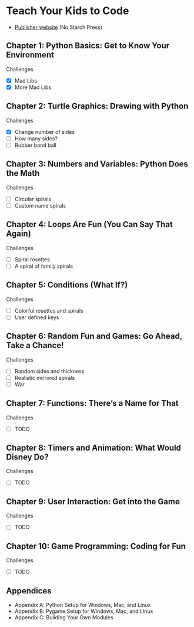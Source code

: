 # Teach Your Kids to Code

* [Publisher website](https://www.nostarch.com/teachkids) (No Starch Press)

## Chapter 1: Python Basics: Get to Know Your Environment

Challenges

* [X] Mad Libs
* [X] More Mad Libs

## Chapter 2: Turtle Graphics: Drawing with Python

Challenges

* [X] Change number of sides
* [ ] How many sides?
* [ ] Rubber band ball

## Chapter 3: Numbers and Variables: Python Does the Math

Challenges

* [ ] Circular spirals
* [ ] Custom name spirals

## Chapter 4: Loops Are Fun (You Can Say That Again)

Challenges

* [ ] Spiral rosettes
* [ ] A spiral of family spirals

## Chapter 5: Conditions (What If?)

Challenges

* [ ] Colorful rosettes and spirals
* [ ] User defined keys

## Chapter 6: Random Fun and Games: Go Ahead, Take a Chance!

Challenges

* [ ] Random sides and thickness
* [ ] Realistic mirrored spirals
* [ ] War

## Chapter 7: Functions: There’s a Name for That

Challenges

* [ ] TODO

## Chapter 8: Timers and Animation: What Would Disney Do?

Challenges

* [ ] TODO

## Chapter 9: User Interaction: Get into the Game

Challenges

* [ ] TODO

## Chapter 10: Game Programming: Coding for Fun

Challenges

* [ ] TODO

## Appendices

* Appendix A: Python Setup for Windows, Mac, and Linux 
* Appendix B: Pygame Setup for Windows, Mac, and Linux
* Appendix C: Building Your Own Modules

